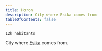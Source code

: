 ```yaml
---
title: Horon
description: City where Esika comes from
tableOfContents: false
---
```


`12k habitants`

City where [Esika](/npc/esika) comes from.
